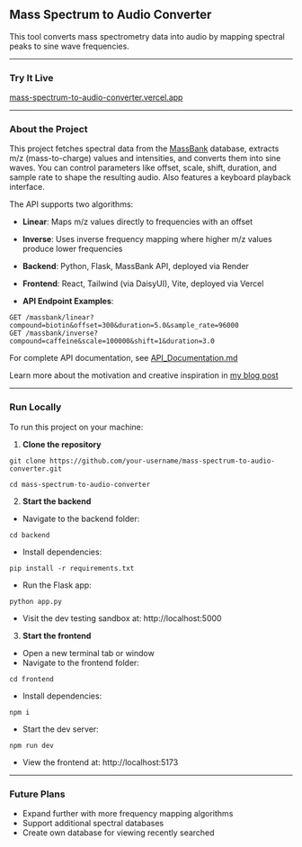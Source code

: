 ## Mass Spectrum to Audio Converter

This tool converts mass spectrometry data into audio by mapping spectral peaks to sine wave frequencies.

---

### Try It Live

[mass-spectrum-to-audio-converter.vercel.app](https://mass-spectrum-to-audio-converter.vercel.app)

---

### About the Project

This project fetches spectral data from the [MassBank](https://massbank.eu/) database, extracts m/z (mass-to-charge) values and intensities, and converts them into sine waves. You can control parameters like offset, scale, shift, duration, and sample rate to shape the resulting audio. Also features a keyboard playback interface.

The API supports two algorithms:

- **Linear**: Maps m/z values directly to frequencies with an offset
- **Inverse**: Uses inverse frequency mapping where higher m/z values produce lower frequencies

- **Backend**: Python, Flask, MassBank API, deployed via Render
- **Frontend**: React, Tailwind (via DaisyUI), Vite, deployed via Vercel
- **API Endpoint Examples**:

```
GET /massbank/linear?compound=biotin&offset=300&duration=5.0&sample_rate=96000
GET /massbank/inverse?compound=caffeine&scale=100000&shift=1&duration=3.0
```

For complete API documentation, see [API_Documentation.md](API_Documentation.md)

Learn more about the motivation and creative inspiration in [my blog post](https://www.nicolasmurphy.com/blog/mass-spectrometry-music)

---

### Run Locally

To run this project on your machine:

1. **Clone the repository**

```
git clone https://github.com/your-username/mass-spectrum-to-audio-converter.git
```

```
cd mass-spectrum-to-audio-converter
```

2. **Start the backend**

- Navigate to the backend folder:

```
cd backend
```

- Install dependencies:

```
pip install -r requirements.txt
```

- Run the Flask app:

```
python app.py
```

- Visit the dev testing sandbox at: http://localhost:5000

3. **Start the frontend**

- Open a new terminal tab or window
- Navigate to the frontend folder:

```
cd frontend
```

- Install dependencies:

```
npm i
```

- Start the dev server:

```
npm run dev
```

- View the frontend at: http://localhost:5173

---

### Future Plans

- Expand further with more frequency mapping algorithms
- Support additional spectral databases
- Create own database for viewing recently searched
